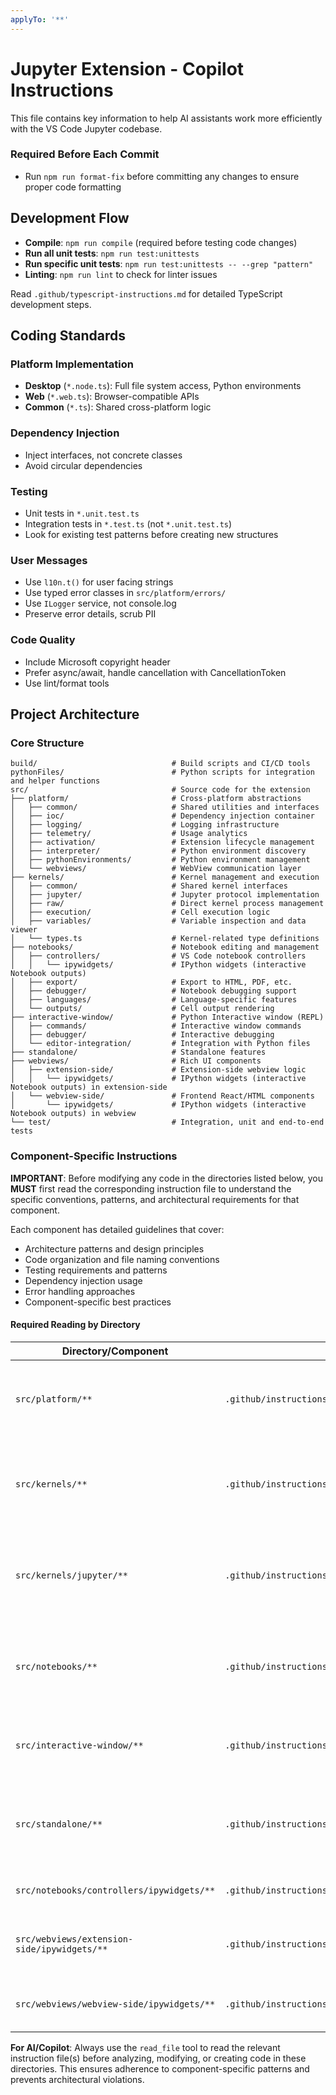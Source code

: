 ```yaml
---
applyTo: '**'
---
```


# Jupyter Extension - Copilot Instructions

This file contains key information to help AI assistants work more efficiently with the VS Code Jupyter codebase.

### Required Before Each Commit
- Run `npm run format-fix` before committing any changes to ensure proper code formatting

## Development Flow
- **Compile**: `npm run compile` (required before testing code changes)
- **Run all unit tests**: `npm run test:unittests`
- **Run specific unit tests**: `npm run test:unittests -- --grep "pattern"`
- **Linting**: `npm run lint` to check for linter issues

Read `.github/typescript-instructions.md` for detailed TypeScript development steps.

## Coding Standards

### Platform Implementation
- **Desktop** (`*.node.ts`): Full file system access, Python environments
- **Web** (`*.web.ts`): Browser-compatible APIs
- **Common** (`*.ts`): Shared cross-platform logic

### Dependency Injection
- Inject interfaces, not concrete classes
- Avoid circular dependencies

### Testing
- Unit tests in `*.unit.test.ts`
- Integration tests in `*.test.ts` (not `*.unit.test.ts`)
- Look for existing test patterns before creating new structures

### User Messages
- Use `l10n.t()` for user facing strings
- Use typed error classes in `src/platform/errors/`
- Use `ILogger` service, not console.log
- Preserve error details, scrub PII

### Code Quality
- Include Microsoft copyright header
- Prefer async/await, handle cancellation with CancellationToken
- Use lint/format tools

## Project Architecture

### Core Structure
```
build/                              # Build scripts and CI/CD tools
pythonFiles/                        # Python scripts for integration and helper functions
src/                                # Source code for the extension
├── platform/                       # Cross-platform abstractions
│   ├── common/                     # Shared utilities and interfaces
│   ├── ioc/                        # Dependency injection container
│   ├── logging/                    # Logging infrastructure
│   ├── telemetry/                  # Usage analytics
│   ├── activation/                 # Extension lifecycle management
│   ├── interpreter/                # Python environment discovery
│   ├── pythonEnvironments/         # Python environment management
│   └── webviews/                   # WebView communication layer
├── kernels/                        # Kernel management and execution
│   ├── common/                     # Shared kernel interfaces
│   ├── jupyter/                    # Jupyter protocol implementation
│   ├── raw/                        # Direct kernel process management
│   ├── execution/                  # Cell execution logic
│   ├── variables/                  # Variable inspection and data viewer
│   └── types.ts                    # Kernel-related type definitions
├── notebooks/                      # Notebook editing and management
│   ├── controllers/                # VS Code notebook controllers
│   │   └── ipywidgets/             # IPython widgets (interactive Notebook outputs)
│   ├── export/                     # Export to HTML, PDF, etc.
│   ├── debugger/                   # Notebook debugging support
│   ├── languages/                  # Language-specific features
│   └── outputs/                    # Cell output rendering
├── interactive-window/             # Python Interactive window (REPL)
│   ├── commands/                   # Interactive window commands
│   ├── debugger/                   # Interactive debugging
│   └── editor-integration/         # Integration with Python files
├── standalone/                     # Standalone features
├── webviews/                       # Rich UI components
│   ├── extension-side/             # Extension-side webview logic
│   │   └── ipywidgets/             # IPython widgets (interactive Notebook outputs) in extension-side
│   └── webview-side/               # Frontend React/HTML components
│       └── ipywidgets/             # IPython widgets (interactive Notebook outputs) in webview
└── test/                           # Integration, unit and end-to-end tests
```

### Component-Specific Instructions

**IMPORTANT**: Before modifying any code in the directories listed below, you **MUST** first read the corresponding instruction file to understand the specific conventions, patterns, and architectural requirements for that component.

Each component has detailed guidelines that cover:
- Architecture patterns and design principles
- Code organization and file naming conventions
- Testing requirements and patterns
- Dependency injection usage
- Error handling approaches
- Component-specific best practices

#### Required Reading by Directory

| Directory/Component | Instruction File | When to Read |
|-------------------|------------------|--------------|
| `src/platform/**` | `.github/instructions/platform.instructions.md` | Before working with cross-platform abstractions, utilities, or core services |
| `src/kernels/**` | `.github/instructions/kernel.instructions.md` | Before modifying kernel management, execution, or communication logic |
| `src/kernels/jupyter/**` | `.github/instructions/kernel-jupyter.instructions.md` | Before working with Jupyter protocol implementation or Jupyter-specific features |
| `src/notebooks/**` | `.github/instructions/notebooks.instructions.md` | Before modifying notebook controllers, editing, or management features |
| `src/interactive-window/**` | `.github/instructions/interactiveWindow.instructions.md` | Before working with Python Interactive window (REPL) functionality |
| `src/standalone/**` | `.github/instructions/standalone.instructions.md` | Before modifying standalone mode or isolated execution features |
| `src/notebooks/controllers/ipywidgets/**` | `.github/instructions/ipywidgets.instructions.md` | Before working with IPython widget support |
| `src/webviews/extension-side/ipywidgets/**` | `.github/instructions/ipywidgets.instructions.md` | Before modifying extension-side widget communication |
| `src/webviews/webview-side/ipywidgets/**` | `.github/instructions/ipywidgets.instructions.md` | Before working with frontend widget rendering |

**For AI/Copilot**: Always use the `read_file` tool to read the relevant instruction file(s) before analyzing, modifying, or creating code in these directories. This ensures adherence to component-specific patterns and prevents architectural violations.
